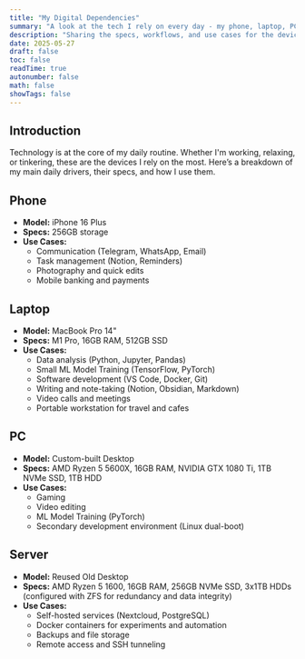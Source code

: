 ```yaml
---
title: "My Digital Dependencies"
summary: "A look at the tech I rely on every day - my phone, laptop, PC, and server."
description: "Sharing the specs, workflows, and use cases for the devices that power my daily life, from productivity to entertainment and beyond."
date: 2025-05-27
draft: false
toc: false
readTime: true
autonumber: false
math: false
showTags: false
---
```


## Introduction

Technology is at the core of my daily routine. Whether I'm working, relaxing, or tinkering, these are the devices I rely on the most. Here’s a breakdown of my main daily drivers, their specs, and how I use them.

## Phone

- **Model:** iPhone 16 Plus
- **Specs:** 256GB storage
- **Use Cases:**
  - Communication (Telegram, WhatsApp, Email)
  - Task management (Notion, Reminders)
  - Photography and quick edits
  - Mobile banking and payments

## Laptop

- **Model:** MacBook Pro 14"
- **Specs:** M1 Pro, 16GB RAM, 512GB SSD
- **Use Cases:**
  - Data analysis (Python, Jupyter, Pandas)
  - Small ML Model Training (TensorFlow, PyTorch)
  - Software development (VS Code, Docker, Git)
  - Writing and note-taking (Notion, Obsidian, Markdown)
  - Video calls and meetings
  - Portable workstation for travel and cafes

## PC

- **Model:** Custom-built Desktop
- **Specs:** AMD Ryzen 5 5600X, 16GB RAM, NVIDIA GTX 1080 Ti, 1TB NVMe SSD, 1TB HDD
- **Use Cases:**
  - Gaming
  - Video editing
  - ML Model Training (PyTorch)
  - Secondary development environment (Linux dual-boot)

## Server

- **Model:** Reused Old Desktop
- **Specs:** AMD Ryzen 5 1600, 16GB RAM, 256GB NVMe SSD, 3x1TB HDDs (configured with ZFS for redundancy and data integrity)
- **Use Cases:**
  - Self-hosted services (Nextcloud, PostgreSQL)
  - Docker containers for experiments and automation
  - Backups and file storage
  - Remote access and SSH tunneling
